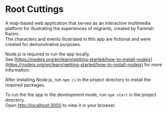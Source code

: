 # Root Cuttings

A map-based web application that serves as an interactive multimedia platform for illustrating the experiences of migrants, created by Farimah Karimi.\
The characters and events illustrated in this app are fictional and were created for demonstrative purposes.

Node.js is required to run the app locally.\
See [https://nodejs.org/en/learn/getting-started/how-to-install-nodejs](https://nodejs.org/en/learn/getting-started/how-to-install-nodejs) for more information.

After installing Node.js, run `npm ci` in the project directory to install the required packages.

To run the the app in the development mode, run `npm start` in the project directory.\
Open [http://localhost:3000](http://localhost:3000) to view it in your browser.